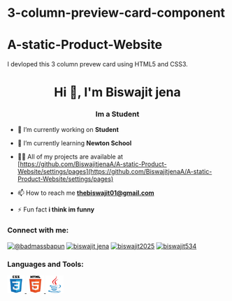 # 3-column-preview-card-component
# A-static-Product-Website
I devloped this 3 column prevew card using HTML5 and  CSS3.
<h1 align="center">Hi 👋, I'm Biswajit jena</h1>
<h3 align="center">Im a Student</h3>

- 🔭 I’m currently working on **Student**

- 🌱 I’m currently learning **Newton School**

- 👨‍💻 All of my projects are available at [https://github.com/BiswajitjenaA/A-static-Product-Website/settings/pages](https://github.com/BiswajitjenaA/A-static-Product-Website/settings/pages)

- 📫 How to reach me **thebiswajit01@gmail.com**

- ⚡ Fun fact **i think im funny**

<h3 align="left">Connect with me:</h3>
<p align="left">
<a href="https://twitter.com/@badmassbapun" target="blank"><img align="center" src="https://raw.githubusercontent.com/rahuldkjain/github-profile-readme-generator/master/src/images/icons/Social/twitter.svg" alt="@badmassbapun" height="30" width="40" /></a>
<a href="https://linkedin.com/in/biswajit jena" target="blank"><img align="center" src="https://raw.githubusercontent.com/rahuldkjain/github-profile-readme-generator/master/src/images/icons/Social/linked-in-alt.svg" alt="biswajit jena" height="30" width="40" /></a>
<a href="https://www.leetcode.com/biswajit2025" target="blank"><img align="center" src="https://raw.githubusercontent.com/rahuldkjain/github-profile-readme-generator/master/src/images/icons/Social/leet-code.svg" alt="biswajit2025" height="30" width="40" /></a>
<a href="https://auth.geeksforgeeks.org/user/biswajit534" target="blank"><img align="center" src="https://raw.githubusercontent.com/rahuldkjain/github-profile-readme-generator/master/src/images/icons/Social/geeks-for-geeks.svg" alt="biswajit534" height="30" width="40" /></a>
</p>

<h3 align="left">Languages and Tools:</h3>
<p align="left"> <a href="https://www.w3schools.com/css/" target="_blank" rel="noreferrer"> <img src="https://raw.githubusercontent.com/devicons/devicon/master/icons/css3/css3-original-wordmark.svg" alt="css3" width="40" height="40"/> </a> <a href="https://www.w3.org/html/" target="_blank" rel="noreferrer"> <img src="https://raw.githubusercontent.com/devicons/devicon/master/icons/html5/html5-original-wordmark.svg" alt="html5" width="40" height="40"/> </a> <a href="https://www.java.com" target="_blank" rel="noreferrer"> <img src="https://raw.githubusercontent.com/devicons/devicon/master/icons/java/java-original.svg" alt="java" width="40" height="40"/> </a> </p>

